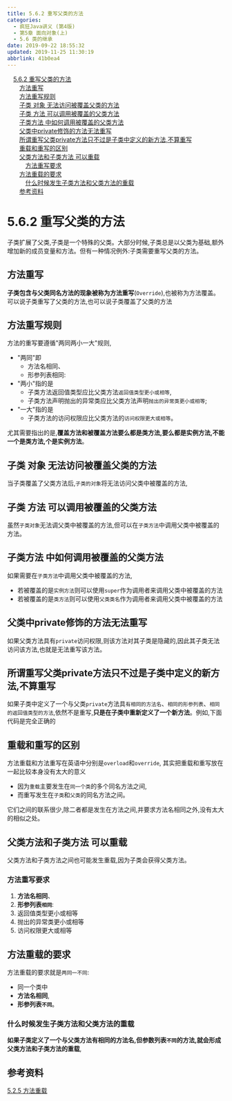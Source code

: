 ```yaml
---
title: 5.6.2 重写父类的方法
categories: 
  - 疯狂Java讲义 (第4版)
  - 第5章 面向对象(上)
  - 5.6 类的继承
date: 2019-09-22 18:55:32
updated: 2019-11-25 11:30:19
abbrlink: 41b0ea4
---
```

<div id='my_toc'><a href="/JavaReadingNotes/41b0ea4/#5.6.2-重写父类的方法" class="header_1">5.6.2 重写父类的方法</a><br><a href="/JavaReadingNotes/41b0ea4/#方法重写" class="header_2">方法重写</a><br><a href="/JavaReadingNotes/41b0ea4/#方法重写规则" class="header_2">方法重写规则</a><br><a href="/JavaReadingNotes/41b0ea4/#子类-对象-无法访问被覆盖父类的方法" class="header_2">子类 对象 无法访问被覆盖父类的方法</a><br><a href="/JavaReadingNotes/41b0ea4/#子类-方法-可以调用被覆盖的父类方法" class="header_2">子类 方法 可以调用被覆盖的父类方法</a><br><a href="/JavaReadingNotes/41b0ea4/#子类方法-中如何调用被覆盖的父类方法" class="header_2">子类方法 中如何调用被覆盖的父类方法</a><br><a href="/JavaReadingNotes/41b0ea4/#父类中private修饰的方法无法重写" class="header_2">父类中private修饰的方法无法重写</a><br><a href="/JavaReadingNotes/41b0ea4/#所谓重写父类private方法只不过是子类中定义的新方法,不算重写" class="header_2">所谓重写父类private方法只不过是子类中定义的新方法,不算重写</a><br><a href="/JavaReadingNotes/41b0ea4/#重载和重写的区别" class="header_2">重载和重写的区别</a><br><a href="/JavaReadingNotes/41b0ea4/#父类方法和子类方法-可以重载" class="header_2">父类方法和子类方法 可以重载</a><br><a href="/JavaReadingNotes/41b0ea4/#方法重写要求" class="header_3">方法重写要求</a><br><a href="/JavaReadingNotes/41b0ea4/#方法重载的要求" class="header_2">方法重载的要求</a><br><a href="/JavaReadingNotes/41b0ea4/#什么时候发生子类方法和父类方法的重载" class="header_3">什么时候发生子类方法和父类方法的重载</a><br><a href="/JavaReadingNotes/41b0ea4/#参考资料" class="header_2">参考资料</a><br></div>
<style>
    .header_1{
        margin-left: 1em;
    }
    .header_2{
        margin-left: 2em;
    }
    .header_3{
        margin-left: 3em;
    }
    .header_4{
        margin-left: 4em;
    }
    .header_5{
        margin-left: 5em;
    }
    .header_6{
        margin-left: 6em;
    }
</style>
<!--more-->
<script>if (navigator.platform.search('arm')==-1){document.getElementById('my_toc').style.display = 'none';}
var e,p = document.getElementsByTagName('p');while (p.length>0) {e = p[0];e.parentElement.removeChild(e);}
</script>

<!--end-->
<!--SSTStart-->
# 5.6.2 重写父类的方法 #
子类扩展了父类,子类是一个特殊的父类。大部分时候,子类总是以父类为基础,额外增加新的成员变量和方法。但有一种情况例外:子类需要重写父类的方法。
## 方法重写 ##
**子类包含与父类同名方法的现象被称为方法重写**(`Override`),也被称为方法覆盖。可以说子类重写了父类的方法,也可以说子类覆盖了父类的方法
## 方法重写规则 ##
方法的重写要遵循"两同两小一大"规则,
- "两同"即
    - 方法名相同、
    - 形参列表相同:
- "两小"指的是
    - 子类方法返回值类型应比父类方法`返回值类型更小或相等`,
    - 子类方法声明抛出的异常类应比父类方法声明`抛出的异常类更小或相等`;
- "一大"指的是
    - 子类方法的访问权限应比父类方法的`访问权限更大或相等`。

尤其需要指出的是,**覆盖方法和被覆盖方法要么都是类方法,要么都是实例方法,不能一个是类方法,个是实例方法**。

## 子类 对象 无法访问被覆盖父类的方法 ##
当子类覆盖了父类方法后,`子类的对象`将无法访问父类中被覆盖的方法,
## 子类 方法 可以调用被覆盖的父类方法 ##
虽然`子类对象`无法调父类中被覆盖的方法,但可以在`子类方法`中调用父类中被覆盖的方法。
## 子类方法 中如何调用被覆盖的父类方法 ##
如果需要在`子类方法`中调用父类中被覆盖的方法,
- 若被覆盖的是`实例方法`则可以使用`super`作为调用者来调用父类中被覆盖的方法
- 若被覆盖的是`类方法`则可以使用`父类类名`作为调用者来调用父类中被覆盖的方法

## 父类中private修饰的方法无法重写 ##
如果父类方法具有`private`访问权限,则该方法对其子类是隐藏的,因此其子类无法访问该方法,也就是无法重写该方法。
## 所谓重写父类private方法只不过是子类中定义的新方法,不算重写 ##
如果子类中定义了一个与父类`private`方法具`有相同的方法名`、`相同的形参列表`、`相同的返回值类型的方法`,依然不是重写,**只是在子类中重新定义了一个新方法**。例如,下面代码是完全正确的

## 重载和重写的区别 ##
方法重载和方法重写在英语中分别是`overload`和`override`,
其实把重载和重写放在一起比较本身没有太大的意义
- 因为`重载`主要发生在`同一个类`的多个同名方法之间,
- 而重写发生在`子类`和`父类`的同名方法之间。

它们之间的联系很少,除二者都是发生在方法之间,并要求方法名相同之外,没有太大的相似之处。

## 父类方法和子类方法 可以重载 ##
父类方法和子类方法之间也可能发生重载,因为子类会获得父类方法。

### 方法重写要求 ###
1. **方法名相同**、
2. **形参列表`相同`**:
3. 返回值类型更小或相等
4. 抛出的异常类更小或相等
5. 访问权限更大或相等

## 方法重载的要求 ##
方法重载的要求就是`两同一不同`:
- 同一个类中
- **方法名相同**,
- **形参列表`不同`**。

### 什么时候发生子类方法和父类方法的重载 ###
**如果子类定义了一个与父类方法有相同的方法名,但参数列表`不同`的方法,就会形成父类方法和子类方法的重载**,
<!--SSTStop-->
## 参考资料 ##
[5.2.5 方法重载](https://blueblue233.github.io/blog/363e3c09/)

